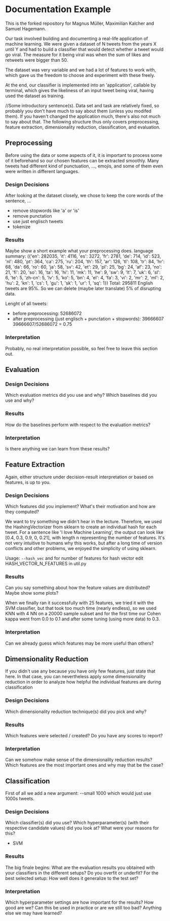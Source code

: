 # Documentation Example

This is the forked repository for Magnus Müller, Maximilian Kalcher and Samuel Hagemann. 

Our task involved building and documenting a real-life application of machine learning. 
We were given a dataset of N tweets from the years X until Y and had to build a classifier that would detect whether a tweet would go viral. 
The measure for it being viral was when the sum of likes and retweets were bigger than 50. 

The dataset was very variable and we had a lot of features to work with, which gave us the freedom to choose and experiment with these freely. 

At the end, our classifier is implemented into an 'application', callable by terminal, which gives the likeliness of an input tweet being viral, having used the dataset as training. 

//Some introductory sentence(s). Data set and task are relatively fixed, so 
probably you don't have much to say about them (unless you modifed them).
If you haven't changed the application much, there's also not much to say about
that.
The following structure thus only covers preprocessing, feature extraction,
dimensionality reduction, classification, and evaluation.

## Preprocessing

Before using the data or some aspects of it, it is important to process some of it beforehand so our chosen features can be extracted smoothly. 
Many tweets had different kind of punctuation, ..., emojis, and some of them even were written in different languages.

### Design Decisions

After looking at the dataset closely, we chose to keep the core words of the sentence, ...
- remove stopwords like 'a' or 'is'
- remove punctation 
- use just englisch tweets
- tokenize

### Results

Maybe show a short example what your preprocessing does.
language summary:
({'en': 282035, 'it': 4116, 'es': 3272, 'fr': 2781, 'de': 714, 'id': 523, 'nl': 480, 'pt': 364, 'ca': 275, 'ru': 204, 'th': 157, 'ar': 126, 'tl': 108, 'tr': 84, 'hr': 68, 'da': 66, 'ro': 60, 'ja': 58, 'sv': 42, 'et': 29, 'pl': 25, 'bg': 24, 'af': 23, 'no': 21, 'fi': 20, 'so': 16, 'ta': 16, 'hi': 11, 'mk': 11, 'he': 9, 'sw': 9, 'lt': 7, 'uk': 6, 'sl': 6, 'te': 5, 'zh-cn': 5, 'lv': 5, 'ko': 5, 'bn': 4, 'el': 4, 'fa': 3, 'vi': 2, 'mr': 2, 'ml': 2, 'hu': 2, 'kn': 1, 'cs': 1, 'gu': 1, 'sk': 1, 'ur': 1, 'sq': 1})
Total:
295811
English tweets are 95%. So we can delete (maybe later translate) 5% of disrupting data.

Lenght of all tweets:
- before preprocessing: 52686072
- after preprocessing (just englisch + punctation + stopwords):  39666607
39666607/52686072 = 0.75
### Interpretation

Probably, no real interpretation possible, so feel free to leave this section out.

## Evaluation

### Design Decisions

Which evaluation metrics did you use and why? 
Which baselines did you use and why?

### Results

How do the baselines perform with respect to the evaluation metrics?

### Interpretation

Is there anything we can learn from these results?

## Feature Extraction

Again, either structure under decision-result interpretation or based on features,
is up to you.



### Design Decisions

Which features did you implement? What's their motivation and how are they computed?

We want to try something we didn't hear in the lecture. Therefore, we used the HashingVectorizer from sklearn to create an individual hash for each tweet. For a sentence like 'I love Machine Learning', the output can look like [0.4, 0.3, 0.9, 0, 0.21], with length n representing the number of features. It's not very intuitive to humans why this works, but after a long time of version conflicts and other problems, we enjoyed the simplicity of using sklearn. 

Usage: `--hash_vec` 
and for number of features for hash vector edit HASH_VECTOR_N_FEATURES in util.py 
### Results

Can you say something about how the feature values are distributed? Maybe show some plots?

When we finally ran it successfully with 25 features, we tried it with the SVM classifier, but that took too much time (nearly endless), so we used KNN with 4 NN on a 20000 sample subset and for the first time our Cohen kappa went from 0.0 to 0.1 and after some tuning (using more data) to 0.3.


### Interpretation

Can we already guess which features may be more useful than others?

## Dimensionality Reduction

If you didn't use any because you have only few features, just state that here.
In that case, you can nevertheless apply some dimensionality reduction in order
to analyze how helpful the individual features are during classification

### Design Decisions

Which dimensionality reduction technique(s) did you pick and why?

### Results

Which features were selected / created? Do you have any scores to report?

### Interpretation

Can we somehow make sense of the dimensionality reduction results?
Which features are the most important ones and why may that be the case?

## Classification
First of all we add a new argument: --small 1000 which would just use 1000s tweets.
### Design Decisions

Which classifier(s) did you use? Which hyperparameter(s) (with their respective
candidate values) did you look at? What were your reasons for this?

- SVM
### Results

The big finale begins: What are the evaluation results you obtained with your
classifiers in the different setups? Do you overfit or underfit? For the best
selected setup: How well does it generalize to the test set?

### Interpretation

Which hyperparameter settings are how important for the results?
How good are we? Can this be used in practice or are we still too bad?
Anything else we may have learned?
